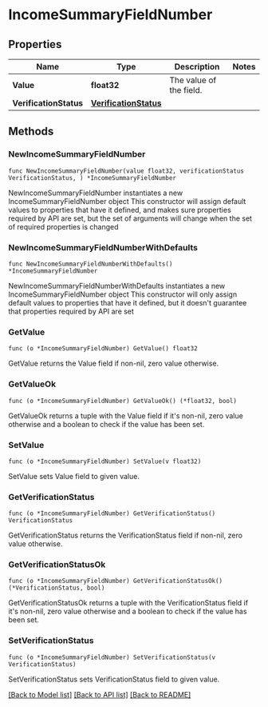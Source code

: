 # IncomeSummaryFieldNumber

## Properties

Name | Type | Description | Notes
------------ | ------------- | ------------- | -------------
**Value** | **float32** | The value of the field. | 
**VerificationStatus** | [**VerificationStatus**](VerificationStatus.md) |  | 

## Methods

### NewIncomeSummaryFieldNumber

`func NewIncomeSummaryFieldNumber(value float32, verificationStatus VerificationStatus, ) *IncomeSummaryFieldNumber`

NewIncomeSummaryFieldNumber instantiates a new IncomeSummaryFieldNumber object
This constructor will assign default values to properties that have it defined,
and makes sure properties required by API are set, but the set of arguments
will change when the set of required properties is changed

### NewIncomeSummaryFieldNumberWithDefaults

`func NewIncomeSummaryFieldNumberWithDefaults() *IncomeSummaryFieldNumber`

NewIncomeSummaryFieldNumberWithDefaults instantiates a new IncomeSummaryFieldNumber object
This constructor will only assign default values to properties that have it defined,
but it doesn't guarantee that properties required by API are set

### GetValue

`func (o *IncomeSummaryFieldNumber) GetValue() float32`

GetValue returns the Value field if non-nil, zero value otherwise.

### GetValueOk

`func (o *IncomeSummaryFieldNumber) GetValueOk() (*float32, bool)`

GetValueOk returns a tuple with the Value field if it's non-nil, zero value otherwise
and a boolean to check if the value has been set.

### SetValue

`func (o *IncomeSummaryFieldNumber) SetValue(v float32)`

SetValue sets Value field to given value.


### GetVerificationStatus

`func (o *IncomeSummaryFieldNumber) GetVerificationStatus() VerificationStatus`

GetVerificationStatus returns the VerificationStatus field if non-nil, zero value otherwise.

### GetVerificationStatusOk

`func (o *IncomeSummaryFieldNumber) GetVerificationStatusOk() (*VerificationStatus, bool)`

GetVerificationStatusOk returns a tuple with the VerificationStatus field if it's non-nil, zero value otherwise
and a boolean to check if the value has been set.

### SetVerificationStatus

`func (o *IncomeSummaryFieldNumber) SetVerificationStatus(v VerificationStatus)`

SetVerificationStatus sets VerificationStatus field to given value.



[[Back to Model list]](../README.md#documentation-for-models) [[Back to API list]](../README.md#documentation-for-api-endpoints) [[Back to README]](../README.md)


